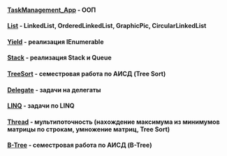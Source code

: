 
#### [TaskManagement_App](https://github.com/2Jinx/ITIS/tree/main/TaskManagement_App "ООП") - ООП
#### [List](https://github.com/2Jinx/ITIS/tree/main/List "LinkedList, OrderedLinkedList, GraphicPic, CircularLinkedList") - LinkedList, OrderedLinkedList, GraphicPic, CircularLinkedList
#### [Yield](https://github.com/2Jinx/ITIS/tree/main/Yield "реализация IEnumerable") - реализация IEnumerable
#### [Stack](https://github.com/2Jinx/ITIS/tree/main/Stack "реализация Stack и Queue") - реализация Stack и Queue
#### [TreeSort](https://github.com/2Jinx/ITIS/tree/main/TreeSort "семестровая работа по АИСД") - семестровая работа по АИСД (Tree Sort)
#### [Delegate](https://github.com/2Jinx/ITIS/tree/main/Delegate "задачи на делегаты") - задачи на делегаты
#### [LINQ](https://github.com/2Jinx/ITIS/tree/main/LINQ "задачи по LINQ") - задачи по LINQ
#### [Thread](https://github.com/2Jinx/ITIS/tree/main/Thread "мультипоточность (нахождение максимума из минимумов матрицы по строкам, умножение матриц, Tree Sort)") - мультипоточность (нахождение максимума из минимумов матрицы по строкам, умножение матриц, Tree Sort)
#### [B-Tree](https://github.com/2Jinx/ITIS/tree/main/B-Tree "семестровая работа по АИСД (B-Tree)") - семестровая работа по АИСД (B-Tree)
